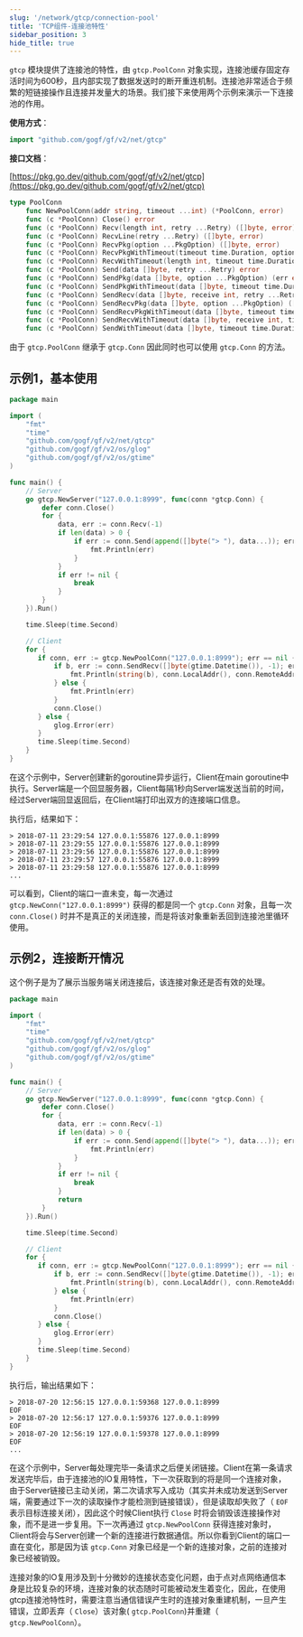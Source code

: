 ```yaml
---
slug: '/network/gtcp/connection-pool'
title: 'TCP组件-连接池特性'
sidebar_position: 3
hide_title: true
---
```


`gtcp` 模块提供了连接池的特性，由 `gtcp.PoolConn` 对象实现，连接池缓存固定存活时间为600秒，且内部实现了数据发送时的断开重连机制。连接池非常适合于频繁的短链接操作且连接并发量大的场景。我们接下来使用两个示例来演示一下连接池的作用。

**使用方式**：

```go
import "github.com/gogf/gf/v2/net/gtcp"
```

**接口文档**：

[https://pkg.go.dev/github.com/gogf/gf/v2/net/gtcp](https://pkg.go.dev/github.com/gogf/gf/v2/net/gtcp)

```go
type PoolConn
    func NewPoolConn(addr string, timeout ...int) (*PoolConn, error)
    func (c *PoolConn) Close() error
    func (c *PoolConn) Recv(length int, retry ...Retry) ([]byte, error)
    func (c *PoolConn) RecvLine(retry ...Retry) ([]byte, error)
    func (c *PoolConn) RecvPkg(option ...PkgOption) ([]byte, error)
    func (c *PoolConn) RecvPkgWithTimeout(timeout time.Duration, option ...PkgOption) ([]byte, error)
    func (c *PoolConn) RecvWithTimeout(length int, timeout time.Duration, retry ...Retry) (data []byte, err error)
    func (c *PoolConn) Send(data []byte, retry ...Retry) error
    func (c *PoolConn) SendPkg(data []byte, option ...PkgOption) (err error)
    func (c *PoolConn) SendPkgWithTimeout(data []byte, timeout time.Duration, option ...PkgOption) error
    func (c *PoolConn) SendRecv(data []byte, receive int, retry ...Retry) ([]byte, error)
    func (c *PoolConn) SendRecvPkg(data []byte, option ...PkgOption) ([]byte, error)
    func (c *PoolConn) SendRecvPkgWithTimeout(data []byte, timeout time.Duration, option ...PkgOption) ([]byte, error)
    func (c *PoolConn) SendRecvWithTimeout(data []byte, receive int, timeout time.Duration, retry ...Retry) ([]byte, error)
    func (c *PoolConn) SendWithTimeout(data []byte, timeout time.Duration, retry ...Retry) error
```

由于 `gtcp.PoolConn` 继承于 `gtcp.Conn` 因此同时也可以使用 `gtcp.Conn` 的方法。

## 示例1，基本使用

```go
package main

import (
    "fmt"
    "time"
    "github.com/gogf/gf/v2/net/gtcp"
    "github.com/gogf/gf/v2/os/glog"
    "github.com/gogf/gf/v2/os/gtime"
)

func main() {
    // Server
    go gtcp.NewServer("127.0.0.1:8999", func(conn *gtcp.Conn) {
        defer conn.Close()
        for {
            data, err := conn.Recv(-1)
            if len(data) > 0 {
                if err := conn.Send(append([]byte("> "), data...)); err != nil {
                    fmt.Println(err)
                }
            }
            if err != nil {
                break
            }
        }
    }).Run()

    time.Sleep(time.Second)

    // Client
    for {
       if conn, err := gtcp.NewPoolConn("127.0.0.1:8999"); err == nil {
           if b, err := conn.SendRecv([]byte(gtime.Datetime()), -1); err == nil {
               fmt.Println(string(b), conn.LocalAddr(), conn.RemoteAddr())
           } else {
               fmt.Println(err)
           }
           conn.Close()
       } else {
           glog.Error(err)
       }
       time.Sleep(time.Second)
    }
}
```

在这个示例中，Server创建新的goroutine异步运行，Client在main goroutine中执行。Server端是一个回显服务器，Client每隔1秒向Server端发送当前的时间，经过Server端回显返回后，在Client端打印出双方的连接端口信息。

执行后，结果如下：

```
> 2018-07-11 23:29:54 127.0.0.1:55876 127.0.0.1:8999
> 2018-07-11 23:29:55 127.0.0.1:55876 127.0.0.1:8999
> 2018-07-11 23:29:56 127.0.0.1:55876 127.0.0.1:8999
> 2018-07-11 23:29:57 127.0.0.1:55876 127.0.0.1:8999
> 2018-07-11 23:29:58 127.0.0.1:55876 127.0.0.1:8999
...
```

可以看到，Client的端口一直未变，每一次通过 `gtcp.NewConn("127.0.0.1:8999")` 获得的都是同一个 `gtcp.Conn` 对象，且每一次 `conn.Close()` 时并不是真正的关闭连接，而是将该对象重新丢回到连接池里循环使用。

## 示例2，连接断开情况

这个例子是为了展示当服务端关闭连接后，该连接对象还是否有效的处理。

```go
package main

import (
    "fmt"
    "time"
    "github.com/gogf/gf/v2/net/gtcp"
    "github.com/gogf/gf/v2/os/glog"
    "github.com/gogf/gf/v2/os/gtime"
)

func main() {
    // Server
    go gtcp.NewServer("127.0.0.1:8999", func(conn *gtcp.Conn) {
        defer conn.Close()
        for {
            data, err := conn.Recv(-1)
            if len(data) > 0 {
                if err := conn.Send(append([]byte("> "), data...)); err != nil {
                    fmt.Println(err)
                }
            }
            if err != nil {
                break
            }
            return
        }
    }).Run()

    time.Sleep(time.Second)

    // Client
    for {
       if conn, err := gtcp.NewPoolConn("127.0.0.1:8999"); err == nil {
           if b, err := conn.SendRecv([]byte(gtime.Datetime()), -1); err == nil {
               fmt.Println(string(b), conn.LocalAddr(), conn.RemoteAddr())
           } else {
               fmt.Println(err)
           }
           conn.Close()
       } else {
           glog.Error(err)
       }
       time.Sleep(time.Second)
    }
}
```

执行后，输出结果如下：

```
> 2018-07-20 12:56:15 127.0.0.1:59368 127.0.0.1:8999
EOF
> 2018-07-20 12:56:17 127.0.0.1:59376 127.0.0.1:8999
EOF
> 2018-07-20 12:56:19 127.0.0.1:59378 127.0.0.1:8999
EOF
...
```

在这个示例中，Server每处理完毕一条请求之后便关闭链接。Client在第一条请求发送完毕后，由于连接池的IO复用特性，下一次获取到的将是同一个连接对象，由于Server链接已主动关闭，第二次请求写入成功（其实并未成功发送到Server端，需要通过下一次的读取操作才能检测到链接错误），但是读取却失败了（ `EOF` 表示目标连接关闭），因此这个时候Client执行 `Close` 时将会销毁该连接操作对象，而不是进一步复用。下一次再通过 `gtcp.NewPoolConn` 获得连接对象时，Client将会与Server创建一个新的连接进行数据通信。所以你看到Client的端口一直在变化，那是因为该 `gtcp.Conn` 对象已经是一个新的连接对象，之前的连接对象已经被销毁。

连接对象的IO复用涉及到十分微妙的连接状态变化问题，由于点对点网络通信本身是比较复杂的环境，连接对象的状态随时可能被动发生着变化，因此，在使用gtcp连接池特性时，需要注意当通信错误产生时的连接对象重建机制，一旦产生错误，立即丢弃（ `Close`）该对象( `gtcp.PoolConn`)并重建（ `gtcp.NewPoolConn`）。